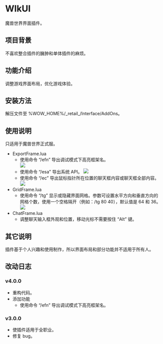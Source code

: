 # WlkUI
魔兽世界界面插件。

## 项目背景
不喜欢整合插件的臃肿和单体插件的麻烦。

## 功能介绍
调整游戏界面布局，优化游戏体验。

## 安装方法
解压文件至 %WOW_HOME%/_retail\_/Interface/AddOns。

## 使用说明
只适用于魔兽世界正式服。

- ExportFrame.lua
  - 使用命令 “/efn” 导出调试模式下高亮框架名。  
  ![](https://github.com/czy211/picture-library/blob/master/resources/wlk-ui/efn.jpg)
  - 使用命令 “/esa” 导出系统 API。
  ![](https://github.com/czy211/picture-library/blob/master/resources/wlk-ui/esa.jpg)
  - 使用命令 “/ec” 导出鼠标指针所在位置的聊天框内容或聊天框全部内容。
  ![](https://github.com/czy211/picture-library/blob/master/resources/wlk-ui/ec.jpg)
- GridFrame.lua
  - 使用命令 “/tg” 显示或隐藏界面网格。参数可设置水平方向和垂直方向的网格个数，使用一个空格隔开（例如：/tg 80 40），默认值是 64 和 36。
  ![](https://github.com/czy211/picture-library/blob/master/resources/wlk-ui/tg.jpg)
- ChatFrame.lua
  - 调整聊天输入框外观和位置，移动光标不需要按住 “Alt” 键。

## 其它说明
插件基于个人兴趣和使用制作，所以界面布局和部分功能并不适用于所有人。

## 改动日志
### v4.0.0
- 重构代码。
- 添加功能
  - 使用命令 “/efn” 导出调试模式下高亮框架名。

### v3.0.0
- 使插件适用于全职业。
- 修复 bug。
